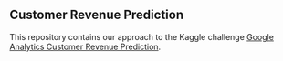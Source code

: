 ## Customer Revenue Prediction
This repository contains our approach to the Kaggle challenge [Google Analytics Customer Revenue Prediction](https://www.kaggle.com/c/ga-customer-revenue-prediction/).
